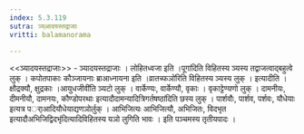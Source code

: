 ```yaml
---
index: 5.3.119
sutra: ञ्य्आदयस्तद्राजाः
vritti: balamanorama

---
```

<<ञ्यादयस्तद्राजाः>> - ञ्यादयस्तद्राजाः । लोहितध्वजा इति ।पूगा॑दिति विहितस्य ञ्यस्य तद्वाजत्वाद्बहुत्वे लुक् । कपोतपाकाः कौञ्जायनाः ब्राआध्नायना इति ।व्रातच्फञो॑रिति विहितस्य ञ्यस्य लुक् । इत्यादीति । क्षौद्रक्यौ, क्षुद्रकाः ।आयुधजीवी॑ति ञ्यटो लुक् । वार्केण्यः, वार्केण्यौ, वृकाः । वृकाट्टेण्यणो लुक् । दामनीयः, दीमनीयौ, दामनयः, कौण्डोपरथाः इत्यादौदामन्यादित्रिगर्तषष्ठा॑दिति छस्य लुक् । पार्शवौः, पार्शव, पर्शवः, यौधेयाः इत्यत्र पर्ाआदियौधेयाद्यणञोर्लुक् । आभिजित्यः आभिजित्यौ, अभिजितः, विदभृत इत्यादौअभिजिद्विदभृ॑दित्यादिविहितस्य यञो लुगिति भावः । इति पञ्चमस्य तृतीयपादः । 